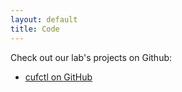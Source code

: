 ```yaml
---
layout: default
title: Code
---
```

Check out our lab's projects on Github:

 * [cufctl on GitHub](https://github.com/cufctl/)
